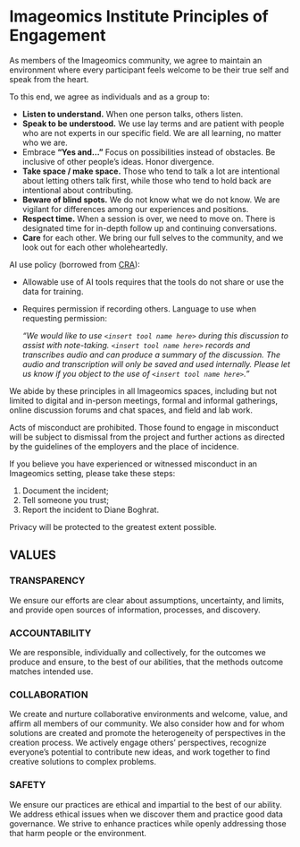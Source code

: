 # Imageomics Institute Principles of Engagement

As members of the Imageomics community, we agree to maintain an environment where every participant feels welcome to be their true self and speak from the heart.

To this end, we agree as individuals and as a group to:

- **Listen to understand.** When one person talks, others listen.
- **Speak to be understood.** We use lay terms and are patient with people who are not experts in our specific field. We are all learning, no matter who we are.
- Embrace **“Yes and…”** Focus on possibilities instead of obstacles. Be inclusive of other people’s ideas. Honor divergence.
- **Take space / make space.** Those who tend to talk a lot are intentional about letting others talk first, while those who tend to hold back are intentional about contributing.
- **Beware of blind spots.** We do not know what we do not know. We are vigilant for differences among our experiences and positions.
- **Respect time.** When a session is over, we need to move on. There is designated time for in-depth follow up and continuing conversations.
- **Care** for each other. We bring our full selves to the community, and we look out for each other wholeheartedly.

AI use policy (borrowed from [CRA](https://cra.org/)):

- Allowable use of AI tools requires that the tools do not share or use the data for training.
- Requires permission if recording others. Language to use when requesting permission:

  _“We would like to use `<insert tool name here>` during this discussion to assist with note-taking. `<insert tool name here>` records and transcribes audio and can produce a summary of the discussion. The audio and transcription will only be saved and used internally. Please let us know if you object to the use of `<insert tool name here>`.”_

We abide by these principles in all Imageomics spaces, including but not limited to digital and in-person meetings, formal and informal gatherings, online discussion forums and chat spaces, and field and lab work.

Acts of misconduct are prohibited. Those found to engage in misconduct will be subject to dismissal from the project and further actions as directed by the guidelines of the employers and the place of incidence.

If you believe you have experienced or witnessed misconduct in an Imageomics setting, please take these steps:

1. Document the incident;
2. Tell someone you trust;
3. Report the incident to Diane Boghrat.

Privacy will be protected to the greatest extent possible.

## VALUES

### TRANSPARENCY

We ensure our efforts are clear about assumptions, uncertainty, and limits, and provide open sources of information, processes, and discovery.

### ACCOUNTABILITY

We are responsible, individually and collectively, for the outcomes we produce and ensure, to the best of our abilities, that the methods outcome matches intended use.

### COLLABORATION

We create and nurture collaborative environments and welcome, value, and affirm all members of our community. We also consider how and for whom solutions are created and promote the heterogeneity of perspectives in the creation process. We actively engage others’ perspectives, recognize everyone’s potential to contribute new ideas, and work together to find creative solutions to complex problems.

### SAFETY

We ensure our practices are ethical and impartial to the best of our ability. We address ethical issues when we discover them and practice good data governance.  We strive to enhance practices while openly addressing those that harm people or the environment.
